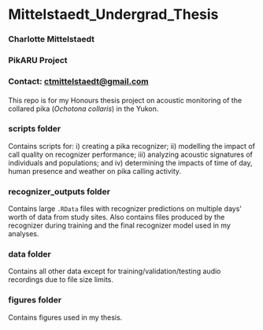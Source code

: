 # **Mittelstaedt_Undergrad_Thesis**

### Charlotte Mittelstaedt  
### PikARU Project  
### Contact: ctmittelstaedt@gmail.com  
#### 
This repo is for my Honours thesis project on acoustic monitoring of the collared pika (*Ochotona collaris*) in the Yukon.

### **scripts folder**  ####
Contains scripts for: i) creating a pika recognizer; ii) modelling the impact of call quality on recognizer performance; iii) analyzing acoustic signatures of individuals and populations; and iv) determining the impacts of time of day, human presence and weather on pika calling activity.

### **recognizer_outputs folder**  ####
Contains large `.RData` files with recognizer predictions on multiple days' worth of data from study sites. Also contains files produced by the recognizer during training and the final recognizer model used in my analyses.

### **data folder**  ####
Contains all other data except for training/validation/testing audio recordings due to file size limits.

### **figures folder**  ####
Contains figures used in my thesis.
